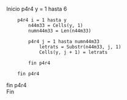 Inicio
    p4r4 y = 1 hasta 6

        p4r4 i = 1 hasta y
            n44m33 = Cells(y, 1)
            numn44m33 = Len(n44m33)
        
            p4r4 j = 1 hasta numn44m33
                letrats = Substr(n44m33, j, 1)
                Cells(y, j + 1) = letrats
           
            fin p4r4
        
        fin p4r4
   fin p4r4  
Fin